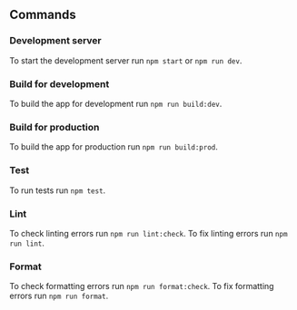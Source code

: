 
## Commands

### Development server

To start the development server run `npm start` or `npm run dev`.

### Build for development

To build the app for development run `npm run build:dev`.

### Build for production

To build the app for production run `npm run build:prod`.

### Test

To run tests run `npm test`.

### Lint

To check linting errors run `npm run lint:check`. To fix linting errors run `npm run lint`.

### Format

To check formatting errors run `npm run format:check`. To fix formatting errors run `npm run format`.


